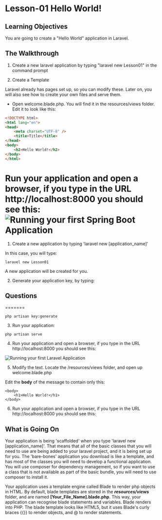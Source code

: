 <!-- enter lesson number and title below separated by hyphen-->
# Lesson-01 Hello World!
## Learning Objectives
You are going to create a "Hello World" application in Laravel.

## The Walkthrough
1. Create a new laravel application by typing "laravel new Lesson01" in the command prompt

2. Create a Template

Laravel already has pages set up, so you can modify these. Later on, you will also see how to create your own files and serve them.

* Open welcome.blade.php. You will find it in the resources/views folder.
Edit it to look like this:

``` html
<!DOCTYPE html>
<html lang="en">
<head>
    <meta charset="UTF-8" />
    <title>Title</title>
</head>
<body>
    <h2>Hello World!</h2>
</body>
</html>
```

Run your application and open a browser, if you type in the URL http://localhost:8000 you should see this:
![Running your first Spring Boot Application](img/image.jpg)
=======
1. Create a new application by typing 'laravel new [application_name]'

In this case, you will type:

```
laravel new Lesson01
```

A new application will be created for you.

2. Generate your application key, by typing:

## Questions

=======
```
php artisan key:generate
```

3. Run your application:

```
php artisan serve
```

4. Run your application and open a browser, if you type in the URL http://localhost:8000 you should see this:


![Running your first Laravel Application](https://github.com/ajhenley/unofficialguides/blob/master/Laravel/img/hello.png "Running your first Laravel Application")


5. Modify the text. Locate the /resources/views folder, and open up welcome.blade.php

Edit the **body** of the message to contain only this:

```
<body>
    <h1>Hello World!</h1>
</body>
```

6. Run your application and open a browser, if you type in the URL http://localhost:8000 you should see this:


## What is Going On
Your application is being 'scaffolded' when you type 'laravel new [application_name]'. That means that all of the basic classes that you will need to use are being added to your laravel project, and it is being set up for you. The 'bare-bones' application you download is like a template, and has most of the classes you will need to develop a functional application. You will use composer for dependency management, so if you want to use a class that is not available as part of the basic bundle, you will need to use composer to install it.

Your application uses a template engine called Blade to render php objects in HTML. By default, blade templates are stored in the ***resources/views*** folder, and are named **[Your_File_Name].blade.php**. This way, your application can recognise blade statements and variables. Blade renders into PHP. The blade template looks like HTML5, but it uses Blade's curly braces {{}} to render objects, and @ to render statements.
